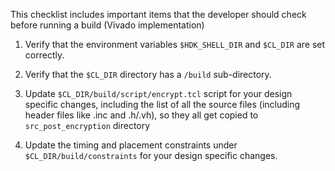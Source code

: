 This checklist includes important items that the developer should check before running a build (Vivado implementation)

1. Verify that the environment variables `$HDK_SHELL_DIR` and `$CL_DIR` are set correctly.
  
1. Verify that the `$CL_DIR` directory has a `/build` sub-directory.

1. Update `$CL_DIR/build/script/encrypt.tcl` script for your design specific changes, including the list of all the source files (including header files like .inc and .h/.vh), so they all get copied to `src_post_encryption` directory

1. Update the timing and placement constraints under `$CL_DIR/build/constraints` for your design specific changes.

